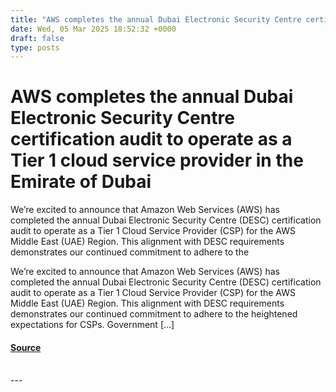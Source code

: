 ```yaml
---
title: "AWS completes the annual Dubai Electronic Security Centre certification audit to operate as a Tier 1 cloud service provider in the Emirate of Dubai"
date: Wed, 05 Mar 2025 18:52:32 +0000
draft: false
type: posts
---
```

# AWS completes the annual Dubai Electronic Security Centre certification audit to operate as a Tier 1 cloud service provider in the Emirate of Dubai





We’re excited to announce that Amazon Web Services (AWS) has completed the annual Dubai Electronic Security Centre (DESC) certification audit to operate as a Tier 1 Cloud Service Provider (CSP) for the AWS Middle East (UAE) Region. This alignment with DESC requirements demonstrates our continued commitment to adhere to the

We’re excited to announce that Amazon Web Services (AWS) has completed the annual Dubai Electronic Security Centre (DESC) certification audit to operate as a Tier 1 Cloud Service Provider (CSP) for the AWS Middle East (UAE) Region. This alignment with DESC requirements demonstrates our continued commitment to adhere to the heightened expectations for CSPs. Government \[…\]

#### [Source](https://aws.amazon.com/blogs/security/aws-completes-the-annual-dubai-electronic-security-centre-certification-audit-to-operate-as-a-tier-1-cloud-service-provider-in-the-emirate-of-dubai-2/)

<br/>
---
